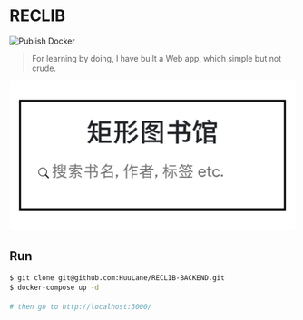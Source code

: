 # RECLIB

![Publish Docker](https://github.com/HuuLane/RECLIB-BACKEND/workflows/Publish%20Docker/badge.svg?branch=master)

> For learning by doing, I have built a Web app, which simple but not crude.

<!-- [![LICENSE]][license] [![ISSUES]][issues] [![RELESE]][relese] [![downloads]][downloads] [![build]][build] -->

 ![](./static/IMG_HOME.jpg)

## Run

```bash
$ git clone git@github.com:HuuLane/RECLIB-BACKEND.git
$ docker-compose up -d

# then go to http://localhost:3000/
```
